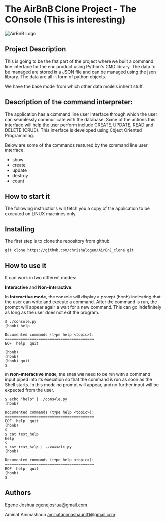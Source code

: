 # The AirBnB Clone Project - The COnsole (This is interesting)
![AirBnB Logo](https://www.pngitem.com/pimgs/m/132-1322125_transparent-background-airbnb-logo-hd-png-download.png)

## Project Description
This is going to be the frst part of the project where we built a command line interface for the end product using Python's CMD library. The data to be managed are stored in a JSON file and can be managed using the json library. The data are all in form of python objects.

We have the base model from which other data models inherit stuff.

## Description of the command interpreter:
The application has a command line user interface through which the user can seamlessly communicate with the database. Some of the actions this interface will help the user perform include CREATE, UPDATE, READ and DELETE (CRUD). This interface is developed using Object Oriented Programming.

Below are some of the commands reatured by the command line user interface:
- show
- create
- update
- destroy
- count

## How to start it
The following instructions will fetch you a copy of the application to be executed on LINUX machines only.

## Installing
The first step is to clone the repository from github

```
git clone https://github.com/chrishalogen/AirBnB_clone.git
```

## How to use it
It can work in two different modes:


**Interactive** and **Non-interactive**.

In **Interactive mode**, the console will display a prompt (hbnb) indicating that the user can write and execute a command. After the command is run, the prompt will appear again a wait for a new command. This can go indefinitely as long as the user does not exit the program.

```
$ ./console.py
(hbnb) help

Documented commands (type help <topic>):
========================================
EOF  help  quit

(hbnb) 
(hbnb) 
(hbnb) quit
$
```

In **Non-interactive mode**, the shell will need to be run with a command input piped into its execution so that the command is run as soon as the Shell starts. In this mode no prompt will appear, and no further input will be expected from the user.


```
$ echo "help" | ./console.py
(hbnb)

Documented commands (type help <topic>):
========================================
EOF  help  quit
(hbnb) 
$
$ cat test_help
help
$
$ cat test_help | ./console.py
(hbnb)

Documented commands (type help <topic>):
========================================
EOF  help  quit
(hbnb) 
$
```

## Authors
Egene Joshua egenejoshua@gmail.com

Aminat Animashaun aminatanimashaun31@gmail.com
